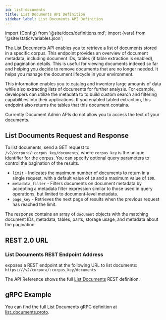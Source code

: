 ```yaml
---
id: list-documents
title: List Documents API Definition
sidebar_label: List Documents API Definition
---
```


import {Config} from '@site/docs/definitions.md';
import {vars} from '@site/static/variables.json';

The List Documents API enables you to retrieve a list of documents stored in a 
specific corpus. This endpoint provides an overview of document metadata, 
including document IDs, tables (if table extraction is enabled), and 
pagination details. This is useful for viewing documents indexed so far and 
helping you decide to remove documents that are no longer needed. It helps you 
manage the document lifecycle in your environment.

This information enables you to catalog and inventory large amounts of data 
while also extracting lists of documents for further analysis. For example, 
developers can utilize the metadata to to build custom search and filtering 
capabilities into their applications. If you enabled tabled extraction, this 
endpoint also returns the tables that this document contains.

Currently Document Admin APIs do not allow you to access the text of
your documents.

## List Documents Request and Response

To list documents, send a GET request to `/v2/corpora/:corpus_key/documents`,
where `corpus_key` is the unique identifier for the corpus. You can specify
optional query parameters to control the pagination of the results.

- `limit` - Indicates the maximum number of documents to return in a single
  request, with a default value of `10` and a maximum value of `100`.
- `metadata_filter` - Filters documents on document metadata by accepting a 
  metadata filter expression similar to those used in query operations, but 
  limited to document-level metadata.
- `page_key` - Retrieves the next page of results when the previous request
  has reached the limit.

The response contains an array of `document` objects with the matching
document IDs, metadata, tables, parts, storage usage, and metadata about the 
pagination.

## REST 2.0 URL

### List Documents REST Endpoint Address

<Config v="names.product"/> exposes a REST endpoint at the following URL
to list documents:
<code>https://<Config v="domains.rest.admin"/>/v2/corpora/:corpus_key/documents</code>

The API Reference shows the full [List Documents](/docs/rest-api/list-corpus-documents) REST definition.

## gRPC Example

You can find the full List Documents gRPC definition at [list_documents.proto](https://github.com/vectara/protos/blob/main/list_documents.proto).

